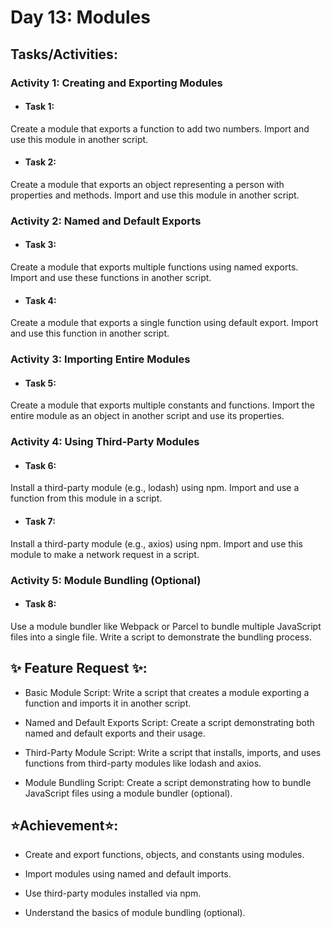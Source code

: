 # Day 13: Modules

## Tasks/Activities:

### Activity 1: Creating and Exporting Modules

- #### Task 1:

Create a module that exports a function to add two numbers. Import and use this module in another script.

- #### Task 2:

Create a module that exports an object representing a person with properties and methods. Import and use this module in another script.

### Activity 2: Named and Default Exports

- #### Task 3:

Create a module that exports multiple functions using named exports. Import and use these functions in another script.

- #### Task 4:

Create a module that exports a single function using default export. Import and use this function in another script.

### Activity 3: Importing Entire Modules

- #### Task 5:

Create a module that exports multiple constants and functions. Import the entire module as an object in another script and use its properties.

### Activity 4: Using Third-Party Modules

- #### Task 6:

Install a third-party module (e.g., lodash) using npm. Import and use a function from this module in a script.

- #### Task 7:

Install a third-party module (e.g., axios) using npm. Import and use this module to make a network request in a script.

### Activity 5: Module Bundling (Optional)

- #### Task 8:

Use a module bundler like Webpack or Parcel to bundle multiple JavaScript files into a single file. Write a script to demonstrate the bundling process.

## ✨ Feature Request ✨:

- Basic Module Script: Write a script that creates a module exporting a function and imports it in another script.

- Named and Default Exports Script: Create a script demonstrating both named and default exports and their usage.

- Third-Party Module Script: Write a script that installs, imports, and uses functions from third-party modules like lodash and axios.

- Module Bundling Script: Create a script demonstrating how to bundle JavaScript files using a module bundler (optional).

## ⭐Achievement⭐:

- Create and export functions, objects, and constants using modules.

- Import modules using named and default imports.

- Use third-party modules installed via npm.

- Understand the basics of module bundling (optional).

